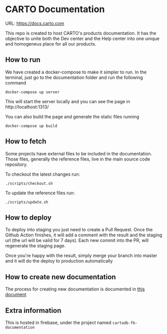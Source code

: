 # CARTO Documentation

URL: https://docs.carto.com

This repo is created to host CARTO's products documentation. It has the objective to unite both the Dev center and the Help center into one unique and homogeneus place for all our products.

## How to run

We have created a docker-compose to make it simpler to run. In the terminal, just go to the documentation folder and run the following command

```
docker-compose up server
```

This will start the server locally and you can see the page in http://localhost:1313/

You can also build the page and generate the static files running

```
docker-compose up build
```

## How to fetch

Some projects have external files to be included in the documentation. Those files, generally the reference files, live in the main source code repository.

To checkout the latest changes run:

```
./scripts/checkout.sh
```

To update the reference files run:

```
./scripts/update.sh
```

## How to deploy

To deploy into staging you just need to create a Pull Request. Once the Github Action finishes, it will add a comment with the result and the staging url (the url will be valid for 7 days). Each new commit into the PR, will regenerate the staging page.

Once you're happy with the result, simply merge your branch into master and it will do the deploy to production automatically

## How to create new documentation

The process for creating new documentation is documented in [this document](ADDING-DOCUMENTATION.md)

## Extra information

This is hosted in firebase, under the project named `cartodb-fb-documentation`
